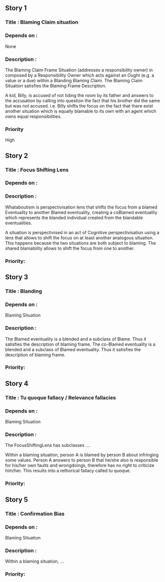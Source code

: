 ## Story 1
### Title : Blaming Claim situation
### Depends on : 
None
### Description :
The Blaming Claim Frame Situation (addresses a responsibility owner) in composed by a Responsibility Owner which acts against an Ought (e.g. a value or a due) within a Blanding Blaming Claim.
The Blaming Claim Situation satisfies the Blaming Frame Description.

A kid, Billy, is accused of not tiding the room by its father and answers to the accusation by calling into question the fact that his brother did the same but was not accused. i.e. Billy shifts the focus on the fact that there exist another situation which is equally blamable to its own with an agent which owns equal responsibilities.


### Priority
High

## Story 2
### Title : Focus Shifting Lens
### Depends on : 

### Description :
Whataboutism is perspectivisation lens that shifts the focus from a blamed Eventuality to another Blamed eventuality, creating a coBlamed eventuality which represents the blanded individual created from the blandable eventualities. 

A situation is perspectivised in an act of Cognitive perspectivisation using a lens that allows to shift the focus on at least another analogous situation. This happens because the two situations are both subject to blaming. The shared blamability allows to shift the focus from one to another. 
### Priority:

## Story 3
### Title : Blanding
### Depends on : 
Blaming Situation
### Description :
The Blamed eventuality is a blended and a subclass of Blame. Thus it satisfies the description of blaming frame. The co-Blamed eventuality is a blended and a subclass of Blamed eventuality. Thus it satisfies the description of blaming frame. 

### Priority:





## Story 4
### Title : Tu quoque fallacy / Relevance fallacies
### Depends on : 
Blaming Situation
### Description :
The FocusShiftingLens has subclasses .... 

Within a blaming situation, person A is blamed by person B about infringing some values. Person A answers to person B that he/she also is responsible for his/her own faults and wrongdoings, therefore has no right to criticize him/her. This results into a rethorical fallacy called tu quoque.
### Priority:


## Story 5
### Title : Confirmation Bias
### Depends on : 
Blaming Situation
### Description :
Within a blaming situation, ...
### Priority: